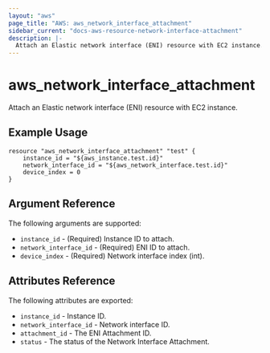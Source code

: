 ```yaml
---
layout: "aws"
page_title: "AWS: aws_network_interface_attachment"
sidebar_current: "docs-aws-resource-network-interface-attachment"
description: |-
  Attach an Elastic network interface (ENI) resource with EC2 instance.
---
```


# aws_network_interface_attachment

Attach an Elastic network interface (ENI) resource with EC2 instance.

## Example Usage

```
resource "aws_network_interface_attachment" "test" {
    instance_id = "${aws_instance.test.id}"
	network_interface_id = "${aws_network_interface.test.id}"
	device_index = 0
}
```

## Argument Reference

The following arguments are supported:

* `instance_id` - (Required) Instance ID to attach.
* `network_interface_id` - (Required) ENI ID to attach.
* `device_index` - (Required) Network interface index (int).

## Attributes Reference

The following attributes are exported:

* `instance_id` - Instance ID.
* `network_interface_id` - Network interface ID.
* `attachment_id` - The ENI Attachment ID.
* `status` - The status of the Network Interface Attachment.
